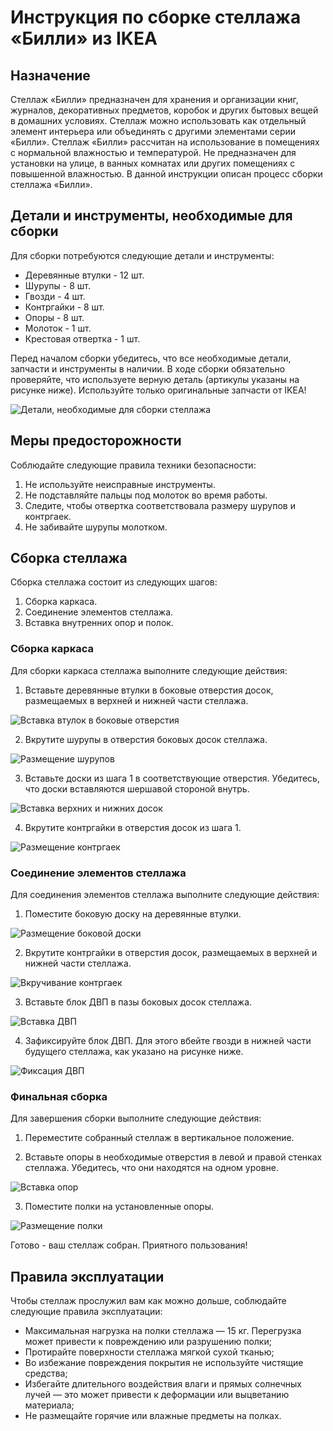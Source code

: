 # Инструкция по сборке стеллажа «Билли» из IKEA

## Назначение

Стеллаж «Билли» предназначен для хранения и организации книг, журналов, декоративных предметов, коробок и других бытовых вещей в домашних условиях. Cтеллаж можно использовать как отдельный элемент интерьера или объединять с другими элементами серии «Билли».
Стеллаж «Билли» рассчитан на использование в помещениях с нормальной влажностью и температурой. Не предназначен для установки на улице, в ванных комнатах или других помещениях с повышенной влажностью.
В данной инструкции описан процесс сборки стеллажа «Билли».

## Детали и инструменты, необходимые для сборки

Для сборки потребуются следующие детали и инструменты:
* Деревянные втулки - 12 шт.
* Шурупы - 8 шт.
* Гвозди - 4 шт.
* Контргайки - 8 шт.
* Опоры - 8 шт.
* Молоток - 1 шт.
* Крестовая отвертка - 1 шт.

Перед началом сборки убедитесь, что все необходимые детали, запчасти и инструменты в наличии.
В ходе сборки обязательно проверяйте, что используете верную деталь (артикулы указаны на рисунке ниже). Используйте только оригинальные запчасти от IKEA!

![Детали, необходимые для сборки стеллажа](/images/billy/arts.png)

## Меры предосторожности

Соблюдайте следующие правила техники безопасности:
1. Не используйте неисправные инструменты.
2. Не подставляйте пальцы под молоток во время работы.
3. Следите, чтобы отвертка соответствовала размеру шурупов и контргаек.
4. Не забивайте шурупы молотком.

## Сборка стеллажа

Сборка стеллажа состоит из следующих шагов:
1. Сборка каркаса.
2. Соединение элементов стеллажа.
3. Вставка внутренних опор и полок.

### Сборка каркаса

Для сборки каркаса стеллажа выполните следующие действия:

1. Вставьте деревянные втулки в боковые отверстия досок, размещаемых в верхней и нижней части стеллажа.

![Вставка втулок в боковые отверстия](/images/billy/step_1.png)

2. Вкрутите шурупы в отверстия боковых досок стеллажа.

![Размещение шурупов](/images/billy/step_2.png)

3. Вставьте доски из шага 1 в соответствующие отверстия. Убедитесь, что доски вставляются шершавой стороной внутрь.

![Вставка верхних и нижних досок](/images/billy/step_3.png)

4. Вкрутите контргайки в отверстия досок из шага 1.

![Размещение контргаек](/images/billy/step_4.png)

### Соединение элементов стеллажа

Для соединения элементов стеллажа выполните следующие действия:

1. Поместите боковую доску на деревянные втулки.

![Размещение боковой доски](/images/billy/step_5.png)

2. Вкрутите контргайки в отверстия досок, размещаемых в верхней и нижней части стеллажа.

![Вкручивание контргаек](/images/billy/step_6.png)

3. Вставьте блок ДВП в пазы боковых досок стеллажа.

![Вставка ДВП](/images/billy/step_7.png)

4. Зафиксируйте блок ДВП. Для этого вбейте гвозди в нижней части будущего стеллажа, как указано на рисунке ниже.

![Фиксация ДВП](/images/billy/step_8.png)

### Финальная сборка

Для завершения сборки выполните следующие действия:

1. Переместите собранный стеллаж в вертикальное положение.

2. Вставьте опоры в необходимые отверстия в левой и правой стенках стеллажа. Убедитесь, что они находятся на одном уровне.

![Вставка опор](/images/billy/step_10.png)

3. Поместите полки на установленные опоры.

![Размещение полки](/images/billy/step_11.png)

Готово - ваш стеллаж собран. Приятного пользования!

## Правила эксплуатации

Чтобы стеллаж прослужил вам как можно дольше, соблюдайте следующие правила эксплуатации:
* Максимальная нагрузка на полки стеллажа — 15 кг. Перегрузка может привести к повреждению или разрушению полки; 
* Протирайте поверхности стеллажа мягкой сухой тканью;
* Во избежание повреждения покрытия не используйте чистящие средства;
* Избегайте длительного воздействия влаги и прямых солнечных лучей — это может привести к деформации или выцветанию материала;
* Не размещайте горячие или влажные предметы на полках.